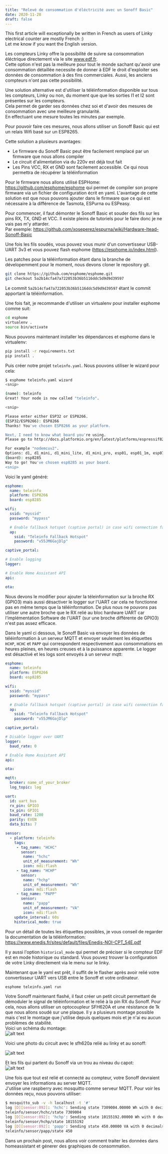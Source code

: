 ```yaml
---
title: "Relevé de consommation d'éléctricité avec un Sonoff Basic"
date: 2020-11-28
draft: false
---
```

This first article will exceptionally be written in French as users of Linky electrical counter are mostly French :)  
Let me know if you want the English version.

Les compteurs Linky offre la possibilité de suivre sa consommation éléctrique directement via le site www.edf.fr.  
Cette option n'est pas la meilleure pour tout le monde sachant qu'avoir une consommation détaillée necessite de donner à EDF le droit d'exploiter ses données de consommation à des fins commerciales. Aussi, les anciens compteurs n'ont pas cette possibilité.

Une solution alternative est d'utiliser la téléinformation disponible sur tous les compteurs, Linky ou non, du moment que que les sorties I1 et I2 sont présentes sur les compteurs.  
Cela permet de garder ses données chez soi et d'avoir des mesures de consommation avec une meilleure granularité.  
En effectuant une mesure toutes les minutes par exemple.

Pour pouvoir faire ces mesures, nous allons utiliser un Sonoff Basic qui est un relais Wifi basé sur un ESP8265.

Cette solution a plusieurs avantages:
* Le firmware du Sonoff Basic peut être facilement remplacé par un firmware que nous allons compiler
* Le circuit d'alimentation via du 220v est déjà tout fait
* Les Pins VCC, RX et GND sont facilement accessible. Ce qui nous permettra de récupérer la téléinformation

Pour le firmware nous allons utilisé ESPHome: https://github.com/esphome/esphome qui permet de compiler son propre firmware via un fichier de configuration écrit en yaml.
L'avantage de cette solution est que nous pouvons ajouter dans le firmware que ce qui est nécessaire à la différence de Tasmota, ESPurna ou ESPeasy.

Pour commencer, il faut démonter le Sonoff Basic et souder des fils sur les pins RX, TX, GND et VCC.
Il existe pleins de tutoriels pour le faire donc je ne vais pas m'y attarder.  
Par exemple: https://github.com/xoseperez/espurna/wiki/Hardware-Itead-Sonoff-Basic

Une fois les fils soudés, vous pouvez vous munir d'un convertisseur USB-UART 3v3 et vous pouvez flash esphome (https://esphome.io/index.html).

Les patches pour la téléinformation étant dans la branche de dévelopemment pour le moment, nous devons cloner le repository git.

```bash
git clone https://github.com/esphome/esphome.git
git checkout 5a2b14cfa47a722053b36b5116ddc5d9d9d39597
```

Le commit `5a2b14cfa47a722053b36b5116ddc5d9d9d39597` étant le commit apportant la téléinformation.

Une fois fait, je recommande d'utiliser un virtualenv pour installer esphome comme suit:

```bash
cd esphome
virtualenv .
source bin/activate
```
Nous pouvons maintenant installer les dépendances et esphome dans le virtualenv:

```bash
pip install -r requirements.txt 
pip install .
```

Puis créer notre projet `teleinfo.yaml`.
Nous pouvons utiliser le wizard pour cela:

```bash
$ esphome teleinfo.yaml wizard
<snip>

(name): teleinfo
Great! Your node is now called "teleinfo".

<snip>

Please enter either ESP32 or ESP8266.
(ESP32/ESP8266): ESP8266
Thanks! You've chosen ESP8266 as your platform.

Next, I need to know what board you're using.
Please go to http://docs.platformio.org/en/latest/platforms/espressif8266.html#boards and choose a board.

For example "nodemcuv2".
Options: d1, d1_mini, d1_mini_lite, d1_mini_pro, esp01, esp01_1m, esp07, esp12e, esp210, esp8285, esp_wroom_02, espduino, espectro, espino, espinotee, espresso_lite_v1, espresso_lite_v2, gen4iod, heltec_wifi_kit_8, huzzah, inventone, modwifi, nodemcu, nodemcuv2, oak, phoenix_v1, phoenix_v2, sparkfunBlynk, thing, thingdev, wifi_slot, wifiduino, wifinfo, wio_link, wio_node, xinabox_cw01
(board): esp8285
Way to go! You've chosen esp8285 as your board.
<snip>
```

Voici le yaml généré:

```yaml
esphome:
  name: teleinfo
  platform: ESP8266
  board: esp8285

wifi:
  ssid: "myssid"
  password: "mypass"

  # Enable fallback hotspot (captive portal) in case wifi connection fails
  ap:
    ssid: "Teleinfo Fallback Hotspot"
    password: "v55JM6GajDlp"

captive_portal:

# Enable logging
logger:

# Enable Home Assistant API
api:

ota:
```

Nous devons le modifier pour ajouter la téleinformation sur la broche RX (GPIO3) mais aussi désactiver le logger sur l'UART car cela ne fonctionne pas en même temps que la téléinformation.
De plus nous ne pouvons pas utiliser une autre broche que le RX relié au bloc hardware UART car l'implémentation Software de l'UART (sur une broche différente de GPIO3) n'est pas assez efficace.

Dans le yaml ci dessous, le Sonoff Basic va envoyer les données de téléinformation à un serveur MQTT et envoyer seulement les étiquettes `HCHP`, `HCHC` et `PAPP` qui correspondent respectivement aux consommations en heures pleines, en heures creuses et à la puissance apparente.
Le logger est désactivé et les logs sont envoyés à un serveur mqtt:

```yaml
esphome:
  name: teleinfo
  platform: ESP8266
  board: esp8285

wifi:
  ssid: "myssid"
  password: "mypass"

  # Enable fallback hotspot (captive portal) in case wifi connection fails
  ap:
    ssid: "Teleinfo Fallback Hotspot"
    password: "v55JM6GajDlp"

captive_portal:

# Disable logger over UART
logger:
  baud_rate: 0

# Enable Home Assistant API
api:

ota:

mqtt:
  broker: name_of_your_broker
  log_topic: log

uart:
  id: uart_bus
  rx_pin: GPIO3
  tx_pin: GPIO1
  baud_rate: 1200
  parity: EVEN
  data_bits: 7

sensor:
  - platform: teleinfo
    tags:
     - tag_name: "HCHC"
       sensor:
        name: "hchc"
        unit_of_measurement: "Wh"
        icon: mdi:flash
     - tag_name: "HCHP"
       sensor:
        name: "hchp"
        unit_of_measurement: "Wh"
        icon: mdi:flash
     - tag_name: "PAPP"
       sensor:
        name: "papp"
        unit_of_measurement: "VA"
        icon: mdi:flash
    update_interval: 60s
    historical_mode: true
```

Pour un détail de toutes les étiquettes possibles, je vous conseil de regarder la documentation de la téléinformation:
https://www.enedis.fr/sites/default/files/Enedis-NOI-CPT_54E.pdf

Il y aussi l'option `historical_mode` qui permet de préciser si le compteur EDF est en mode historique ou standard. Vous pouvez trouver la configuration de votre Linky directement via le menu sur le linky.

Maintenant que le yaml est prêt, il suffit de le flasher après avoir relié votre convertisseur UART vers USB entre le Sonoff et votre ordinateur.
```bash
esphome teleinfo.yaml run
```

Votre Sonoff maintenant flashé, il faut créer un petit circuit permettant de démoduler le signal de téléinformation et le relié à la pin RX du Sonoff.
Pour cela, nous allons utiliser un optocoupleur SFH620A et une résistance de 1k que nous allons soudé sur une plaque.
Il y a plusieurs montage possible mais c'est le montage que j'utilise depuis quelques mois et je n'ai eu aucun problèmes de stabilité.  
Voici un schéma du montage:  
![alt text](/schema.jpg)

Voici une photo du circuit avec le sfh620a relié au linky et au sonoff:

![alt text](/sfh620a_linky_little.jpg)


Et les fils qui partent du Sonoff via un trou au niveau du capot:  
![alt text](/sonoff_sfh_little.jpg)


Une fois que tout est relié et connecté au compteur, votre Sonoff devraient envoyer les informations au server MQTT.  
J'utilise une raspberry avec mosquitto comme serveur MQTT.
Pour voir les données reçu, nous pouvons utiliser:
```bash
$ mosquitto_sub -v -h localhost -t '#'
log [D][sensor:092]: 'hchc': Sending state 7309004.00000 Wh with 0 decimals of accuracy
teleinfo/sensor/hchc/state 7309004
log [D][sensor:092]: 'hchp': Sending state 10155192.00000 Wh with 0 decimals of accuracy
teleinfo/sensor/hchp/state 10155192
log [D][sensor:092]: 'papp': Sending state 450.00000 VA with 0 decimals of accuracy
teleinfo/sensor/papp/state 450
```

Dans un prochain post, nous allons voir comment traiter les données dans homeassistant et génerer des graphiques de consommation.
